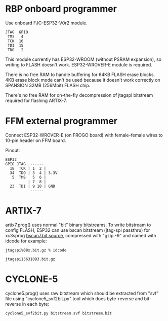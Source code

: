 # RBP onboard programmer

Use onboard FJC-ESP32-V0r2 module.

    JTAG  GPIO
     TMS   4
     TCK  16
     TDI  15
     TDO   2

This module currently has ESP32-WROOM (without PSRAM expansion),
so writing to FLASH doesn't work. ESP32-WROVER-E module is required.

There is no free RAM to handle buffering for 64KB FLASH
erase blocks. 4KB erase block mode can't be used because it doesn't
work correctly on SPANSION 32MB (256Mbit) FLASH chip.

There's no free RAM for on-the-fly decompression of jtagspi
bitstream required for flashing ARTIX-7.

# FFM external programmer

Connect ESP32-WROVER-E (on FROGO board) with female-female wires
to 10-pin header on FFM board.

Pinout:

    ESP32
    GPIO JTAG  ------
      18  TCK | 1  2 |
      34  TDO | 3  4 | 3.3V
       5  TMS   5  6 | 
              | 7  8 |
      23  TDI | 9 10 | GND
               ------

# ARTIX-7

artix7.prog() uses normal "bit" binary bitstreams.
To write bitstream to config FLASH, ESP32 can use bscan
bitstream (jtag-spi passthru) for xc3sprog
[bscan7.bit
source](https://github.com/f32c/f32c/tree/master/rtl/proj/xilinx/ffm-a7100/ffm_a7100_jtag_spi_bridge),
compressed with "gzip -9" and named with idcode for example:

    jtagspi%08x.bit.gz % idcode
    
    jtagspi13631093.bit.gz

# CYCLONE-5

cyclone5.prog() uses raw bitstream which should be extracted
from "svf" file using "cyclone5_svf2bit.py" tool which does
byte-reverse and bit-reverse in each byte:

    cyclone5_svf2bit.py bitstream.svf bitstream.bit
